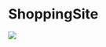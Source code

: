 # ShoppingSite

![](./src/gif/ScreenRecording2024-01-13at22.25.06-ezgif.com-video-to-gif-converter.gif)
